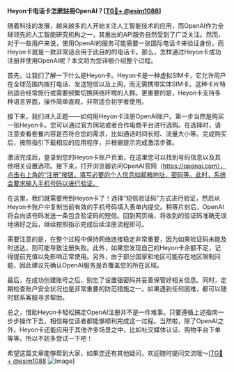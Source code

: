 **Heyon卡电话卡怎麽註冊OpenAI？[[TG💪+ @esim1088](https://t.me/s/esim1088)]**

随着科技的发展，越来越多的人开始关注人工智能技术的应用，而OpenAI作为全球领先的人工智能研究机构之一，其推出的API服务自然受到了广泛关注。然而，对于一些用户来说，使用OpenAI的服务可能需要一张国际电话卡来验证身份，而Heyon卡就是一款非常适合用于此目的的电话卡。那么，怎样通过Heyon卡成功注册并使用OpenAI呢？本文将为您详细介绍整个过程。

首先，让我们了解一下什么是Heyon卡。Heyon卡是一种虚拟SIM卡，它允许用户在全球范围内拨打电话、发送短信以及上网，而无需携带实体SIM卡。这种卡片特别适合经常旅行或需要频繁切换网络环境的人群。更重要的是，Heyon卡支持多种语言界面，操作简单直观，非常适合初学者使用。

接下来，我们进入正题——如何用Heyon卡注册OpenAI账户。第一步当然是购买一张Heyon卡。您可以通过官方网站或者合作电商平台进行选购。在选择时，请注意查看套餐内容是否符合您的需求，比如通话时间长短、流量大小等。完成购买后，按照指引下载相应的应用程序，并根据提示完成激活步骤。

激活完成后，登录到您的Heyon卡账户页面，在这里您可以找到号码信息以及其他相关设置选项。接下来，打开浏览器访问OpenAI官网（https://openai.com），点击右上角的“注册”按钮，填写必要的个人信息如邮箱地址、密码等。此时，系统会要求输入手机号码以进行验证。

在这里，我们就需要用到Heyon卡了！选择“短信验证码”方式进行验证，然后从Heyon卡账户中复制当前有效的手机号码填入表单内提交。稍等片刻后，OpenAI将会向该号码发送一条包含验证码的短信。回到网页端，将收到的验证码准确无误地填好之后，继续按照指示完成后续注册流程即可。

需要注意的是，在整个过程中保持网络连接稳定非常重要，因为如果验证码未能及时送达，则可能导致注册失败。此外，如果您发现自己的Heyon卡余额不足，记得提前充值以免影响正常使用。另外，由于部分国家和地区可能存在地区限制问题，因此建议先确认OpenAI服务是否覆盖您的所在区域。

最后，在成功创建账号之后，别忘了设置强密码并妥善保管好相关信息。同时，定期检查账户安全状况也是非常重要的防范措施之一。如果遇到任何困难，都可以随时联系客服寻求帮助。

总之，借助Heyon卡轻松搞定OpenAI注册并不是一件难事。只要遵循上述指南一步步操作下去，相信每位读者都能够顺利完成这一过程。当然啦，除了OpenAI之外，Heyon卡还能应用于其他许多场景之中，比如社交媒体认证、购物平台下单等等。所以不妨多尝试一下吧！

希望这篇文章能够帮到大家，如果您还有其他疑问，欢迎随时提问交流哦～[[TG💪+ @esim1088](https://t.me/s/esim1088) ![Image](https://i.postimg.cc/4NQfJmqS/Snipaste-2025-05-13-00-14-12.png)]